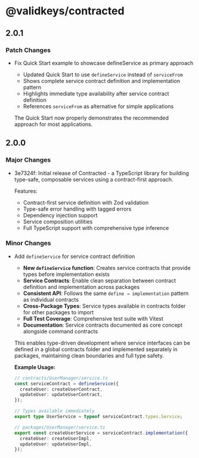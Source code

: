 # @validkeys/contracted

## 2.0.1

### Patch Changes

- Fix Quick Start example to showcase defineService as primary approach

  - Updated Quick Start to use `defineService` instead of `serviceFrom`
  - Shows complete service contract definition and implementation pattern
  - Highlights immediate type availability after service contract definition
  - References `serviceFrom` as alternative for simple applications

  The Quick Start now properly demonstrates the recommended approach for most applications.

## 2.0.0

### Major Changes

- 3e7324f: Initial release of Contracted - a TypeScript library for building type-safe, composable services using a contract-first approach.

  Features:

  - Contract-first service definition with Zod validation
  - Type-safe error handling with tagged errors
  - Dependency injection support
  - Service composition utilities
  - Full TypeScript support with comprehensive type inference

### Minor Changes

- Add `defineService` for service contract definition

  - **New `defineService` function**: Creates service contracts that provide types before implementation exists
  - **Service Contracts**: Enable clean separation between contract definition and implementation across packages
  - **Consistent API**: Follows the same `define → implementation` pattern as individual contracts
  - **Cross-Package Types**: Service types available in contracts folder for other packages to import
  - **Full Test Coverage**: Comprehensive test suite with Vitest
  - **Documentation**: Service contracts documented as core concept alongside command contracts

  This enables type-driven development where service interfaces can be defined in a global contracts folder and implemented separately in packages, maintaining clean boundaries and full type safety.

  **Example Usage:**

  ```typescript
  // contracts/UserManager/service.ts
  const serviceContract = defineService({
    createUser: createUserContract,
    updateUser: updateUserContract,
  });

  // Types available immediately
  export type UserService = typeof serviceContract.types.Service;

  // packages/UserManager/service.ts
  export const createUserService = serviceContract.implementation({
    createUser: createUserImpl,
    updateUser: updateUserImpl,
  });
  ```
